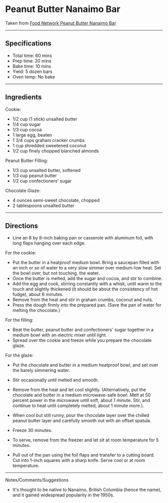 # Peanut Butter Nanaimo Bar

Taken from
[Food Network Peanut Butter Nanaimo Bar](https://www.foodnetwork.com/recipes/food-network-kitchen/peanut-butter-nanaimo-bar-canada-recipe-1928401)

---
## Specifications
- Total time: 60 mins
- Prep time: 20 mins
- Bake time: 10 mins
- Yield: 5 dozen bars
- Oven temp: No bake


---
## Ingredients

Cookie:
- 1/2 cup (1 stick) unsalted butter
- 1/4 cup sugar
- 1/3 cup cocoa
- 1 large egg, beaten
- 1 3/4 cups graham cracker crumbs
- 1 cup shredded sweetened coconut
- 1/2 cup finely chopped blanched almonds

Peanut Butter Filling:
- 1/3 cup unsalted butter, softened
- 1/3 cup peanut butter
- 1/2 cup confectioners' sugar

Chocolate Glaze:
- 4 ounces semi-sweet chocolate, chopped
- 2 tablespoons unsalted butter


---
## Directions

- Line an 8 by 8-inch baking pan or casserole with aluminum foil, with long flaps hanging over each edge.


For the cookie: 
- Put the butter in a heatproof medium bowl. Bring a saucepan filled with an inch or so of water to a very slow simmer over medium-low heat. Set the bowl over, but not touching, the water. 
- Once the butter is melted, add the sugar and cocoa, and stir to combine. 
- Add the egg and cook, stirring constantly with a whisk, until warm to the touch and slightly thickened (it should be about the consistency of hot fudge), about 6 minutes. 
- Remove from the heat and stir in graham crumbs, coconut and nuts. 
- Press the dough firmly into the prepared pan. (Save the pan of water for melting the chocolate.)


For the filling: 
- Beat the butter, peanut butter and confectioners' sugar together in a medium bowl with an electric mixer until light. 
- Spread over the cookie and freeze while you prepare the chocolate glaze.


For the glaze: 
- Put the chocolate and butter in a medium heatproof bowl, and set over the barely simmering water. 
- Stir occasionally until melted and smooth. 
- Remove from the heat and let cool slightly. (Alternatively, put the chocolate and butter in a medium microwave-safe bowl. Melt at 50 percent power in the microwave until soft, about 1 minute. Stir, and continue to heat until completely melted, about 1 minute more.). 
- When cool but still runny, pour the chocolate layer over the chilled peanut butter layer and carefully smooth out with an offset spatula. 
- Freeze 30 minutes.


- To serve, remove from the freezer and let sit at room temperature for 5 minutes. 
- Pull out of the pan using the foil flaps and transfer to a cutting board. Cut into 1-inch squares with a sharp knife. Serve cool or at room temperature.


---
Notes/Comments/Suggestions

- It's thought to be native to Nanaimo, British Columbia (hence the name), and it gained widespread popularity in the 1950s. 